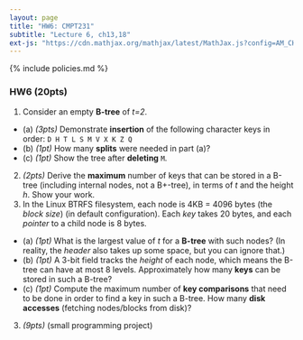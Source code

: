 ```yaml
---
layout: page
title: "HW6: CMPT231"
subtitle: "Lecture 6, ch13,18"
ext-js: "https://cdn.mathjax.org/mathjax/latest/MathJax.js?config=AM_CHTML"
---
```


{% include policies.md %}

### HW6 (20pts)

1. Consider an empty **B-tree** of *t=2*.
  + (a) *(3pts)* Demonstrate **insertion** of the following character keys
    in order: `D H T L S M V X K Z Q`
  + (b) *(1pt)* How many **splits** were needed in part (a)?
  + (c) *(1pt)* Show the tree after **deleting** `M`.
2. *(2pts)* Derive the **maximum** number of keys that can be stored in a B-tree (including internal nodes, not a B+-tree), in terms of *t* and the height *h*.  Show your work.
3. In the Linux BTRFS filesystem, each node is 4KB = 4096 bytes (the *block size*) (in default configuration). Each *key* takes 20 bytes, and each *pointer* to a child node is 8 bytes.
  + (a) *(1pt)* What is the largest value of *t* for a **B-tree** with such nodes? (In reality, the *header* also takes up some space, but you can ignore that.)
  + (b) *(1pt)* A 3-bit field tracks the *height* of each node, which means the B-tree can have at most 8 levels. Approximately how many **keys** can be stored in such a B-tree?
  + (c) *(1pt)* Compute the maximum number of **key comparisons** that need to be done in order to find a key in such a B-tree. How many **disk accesses** (fetching nodes/blocks from disk)?
3. *(9pts)*  (small programming project)
